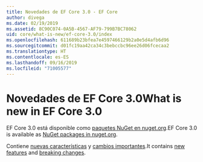 ```yaml
---
title: Novedades de EF Core 3.0 - EF Core
author: divega
ms.date: 02/19/2019
ms.assetid: 8C90C074-0A5B-4567-AF79-799B7BC78062
uid: core/what-is-new/ef-core-3.0/index
ms.openlocfilehash: 611689b23bfea7e4597466129b2a0e5d4afb6d96
ms.sourcegitcommit: d01fc19aa42ca34c3bebccbc96ee26d06fcecaa2
ms.translationtype: HT
ms.contentlocale: es-ES
ms.lasthandoff: 09/16/2019
ms.locfileid: "71005577"
---
```

# <a name="what-is-new-in-ef-core-30"></a><span data-ttu-id="b3e45-102">Novedades de EF Core 3.0</span><span class="sxs-lookup"><span data-stu-id="b3e45-102">What is new in EF Core 3.0</span></span>

<span data-ttu-id="b3e45-103">EF Core 3.0 está disponible como [paquetes NuGet en nuget.org](https://www.nuget.org/packages/Microsoft.EntityFrameworkCore/).</span><span class="sxs-lookup"><span data-stu-id="b3e45-103">EF Core 3.0 is available as [NuGet packages in nuget.org](https://www.nuget.org/packages/Microsoft.EntityFrameworkCore/).</span></span> 

<span data-ttu-id="b3e45-104">Contiene [nuevas características](xref:core/what-is-new/ef-core-3.0/features) y [cambios importantes](xref:core/what-is-new/ef-core-3.0/breaking-changes).</span><span class="sxs-lookup"><span data-stu-id="b3e45-104">It contains [new features](xref:core/what-is-new/ef-core-3.0/features) and [breaking changes](xref:core/what-is-new/ef-core-3.0/breaking-changes).</span></span> 

